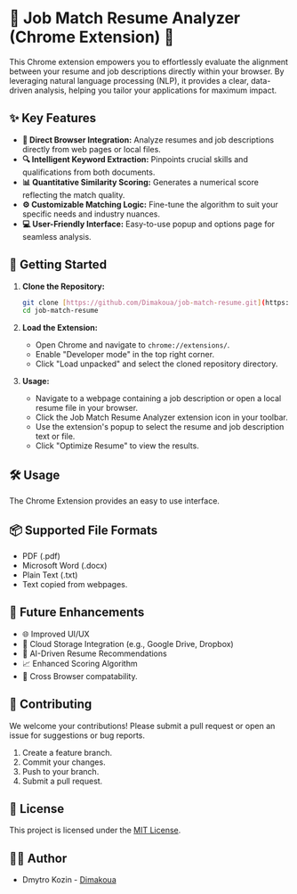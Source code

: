 # 💼 Job Match Resume Analyzer (Chrome Extension) 🎯

This Chrome extension empowers you to effortlessly evaluate the alignment between your resume and job descriptions directly within your browser. By leveraging natural language processing (NLP), it provides a clear, data-driven analysis, helping you tailor your applications for maximum impact.

## ✨ Key Features

* **📄 Direct Browser Integration:** Analyze resumes and job descriptions directly from web pages or local files.
* **🔍 Intelligent Keyword Extraction:** Pinpoints crucial skills and qualifications from both documents.
* **📊 Quantitative Similarity Scoring:** Generates a numerical score reflecting the match quality.
* **⚙️ Customizable Matching Logic:** Fine-tune the algorithm to suit your specific needs and industry nuances.
* **💻 User-Friendly Interface:** Easy-to-use popup and options page for seamless analysis.

## 🚀 Getting Started

1.  **Clone the Repository:**

    ```bash
    git clone [https://github.com/Dimakoua/job-match-resume.git](https://github.com/Dimakoua/job-match-resume.git)
    cd job-match-resume
    ```

2.  **Load the Extension:**
    * Open Chrome and navigate to `chrome://extensions/`.
    * Enable "Developer mode" in the top right corner.
    * Click "Load unpacked" and select the cloned repository directory.

3.  **Usage:**
    * Navigate to a webpage containing a job description or open a local resume file in your browser.
    * Click the Job Match Resume Analyzer extension icon in your toolbar.
    * Use the extension's popup to select the resume and job description text or file.
    * Click "Optimize Resume" to view the results.

## 🛠️ Usage

The Chrome Extension provides an easy to use interface.

## 📦 Supported File Formats

* PDF (.pdf)
* Microsoft Word (.docx)
* Plain Text (.txt)
* Text copied from webpages.

## 🔮 Future Enhancements

* 🌐 Improved UI/UX
* 💾 Cloud Storage Integration (e.g., Google Drive, Dropbox)
* 🤖 AI-Driven Resume Recommendations
* 📈 Enhanced Scoring Algorithm
* 🐳 Cross Browser compatability.

## 🤝 Contributing

We welcome your contributions! Please submit a pull request or open an issue for suggestions or bug reports.

1.  Create a feature branch.
2.  Commit your changes.
3.  Push to your branch.
4.  Submit a pull request.

## 📜 License

This project is licensed under the [MIT License](LICENSE).

## 🧑‍💻 Author

* Dmytro Kozin - [Dimakoua](https://github.com/Dimakoua)